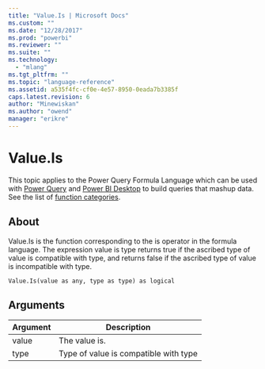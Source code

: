 ```yaml
---
title: "Value.Is | Microsoft Docs"
ms.custom: ""
ms.date: "12/28/2017"
ms.prod: "powerbi"
ms.reviewer: ""
ms.suite: ""
ms.technology: 
  - "mlang"
ms.tgt_pltfrm: ""
ms.topic: "language-reference"
ms.assetid: a535f4fc-cf0e-4e57-8950-0eada7b3385f
caps.latest.revision: 6
author: "Minewiskan"
ms.author: "owend"
manager: "erikre"
---
```

# Value.Is
This topic applies to the Power Query Formula Language which can be used with [Power Query](https://support.office.com/article/Introduction-to-Microsoft-Power-Query-for-Excel-6E92E2F4-2079-4E1F-BAD5-89F6269CD605) and [Power BI Desktop](http://go.microsoft.com/fwlink/p/?LinkId=618607) to build queries that mashup data. See the list of [function categories](https://msdn.microsoft.com/en-us/library/mt211003.aspx).  
  
## About  
Value.Is is the function corresponding to the is operator in the formula language. The expression value is type  returns true if the ascribed type of value is compatible with type, and returns false if the ascribed type of value is incompatible with type.  
  
```  
Value.Is(value as any, type as type) as logical  
```  
  
## Arguments  
  
|Argument|Description|  
|------------|---------------|  
|value|The value is.|  
|type|Type of value is compatible with type|  
  
